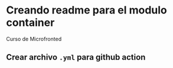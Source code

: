 # Creando readme para el modulo container
Curso de Microfronted

## Crear archivo `.yml` para github action